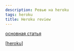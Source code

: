 ```yaml
---
description: Ревью на heroku
tags: heroku
title: Heroku review
---
```

[основная статья](https://devcenter.heroku.com/articles/github-integration-review-apps)

[[heroku]]

[//begin]: # "Autogenerated link references for markdown compatibility"
[heroku]: ..%2Flists%2Fheroku "Heroku"
[//end]: # "Autogenerated link references"